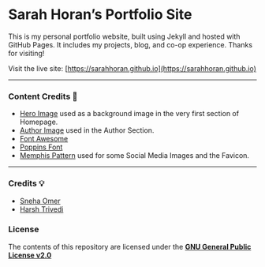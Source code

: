 # Sarah Horan’s Portfolio Site

This is my personal portfolio website, built using Jekyll and hosted with GitHub Pages. It includes my projects, blog, and co-op experience. Thanks for visiting!

Visit the live site: [https://sarahhoran.github.io](https://sarahhoran.github.io)

---

### Content Credits :green_heart:
* [Hero Image](https://images.pexels.com/photos/220444/pexels-photo-220444.jpeg?auto=compress&cs=tinysrgb&dpr=2&h=650&w=940) used as a background image in the very first section of Homepage.
* [Author Image](https://cdn.pixabay.com/photo/2015/10/05/22/37/blank-profile-picture-973460_960_720.png) used in the Author Section.
* [Font Awesome](https://fontawesome.com/)
* [Poppins Font](https://fonts.google.com/specimen/Poppins)
* [Memphis Pattern](https://www.freepik.com/free-vector/memphis-pattern-background_4034913.htm#page=1&query=memphis%20pattern&position=23) used for some Social Media Images and the Favicon.

---

### Credits :bulb:
* [Sneha Omer](http://sassyecoder.github.io/)
* [Harsh Trivedi](http://harsh98trivedi.github.io/)

### License
The contents of this repository are licensed under the [**GNU General Public License v2.0**](https://github.com/thedevslot/WhatATheme/blob/master/LICENSE)
